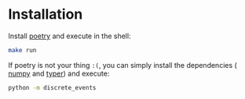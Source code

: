 # Installation 

Install [poetry](https://python-poetry.org/) and execute in the shell:

```bash
make run
```

If poetry is not your thing `:(`, you can simply install the dependencies ( [numpy](https://numpy.org/) and [typer](https://typer.tiangolo.com/)) and execute:

```bash
python -m discrete_events
```


